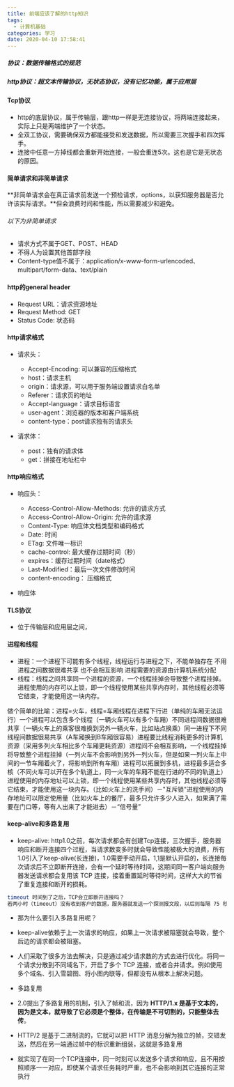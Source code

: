 ```yaml
---
title: 前端应该了解的http知识
tags:
  - 计算机基础
categories: 学习
date: 2020-04-10 17:58:41
---
```


##### 协议：数据传输格式的规范

##### http协议：超文本传输协议，无状态协议，没有记忆功能，属于应用层

#### Tcp协议

* http的底层协议，属于传输层，跟http一样是无连接协议，将两端连接起来，实际上只是两端维护了一个状态。
* 全双工协议，需要确保双方都能接受和发送数据，所以需要三次握手和四次挥手。
* 连接中任意一方掉线都会重新开始连接，一般会重连5次。这也是它是无状态的原因。

#### 简单请求和非简单请求

**非简单请求会在真正请求前发送一个预检请求，options，以获知服务器是否允许该实际请求。**但会浪费时间和性能，所以需要减少和避免。

###### 以下为非简单请求

* 请求方式不属于GET、POST、HEAD
* 不得人为设置其他首部字段
* Content-type值不属于：application/x-www-form-urlencoded、multipart/form-data、text/plain

#### http的general header

* Request URL：请求资源地址
* Request Method: GET
* Status Code: 状态码

#### http请求格式

* 请求头：
  * Accept-Encoding: 可以兼容的压缩格式
  * host：请求主机
  * origin：请求源，可以用于服务端设置请求白名单
  * Referer：请求页的地址
  * Accept-language：请求目标语言
  * user-agent：浏览器的版本和客户端系统
  * content-type：post请求独有的请求头

* 请求体：
  * post：独有的请求体
  * get：拼接在地址栏中

#### http响应格式

* 响应头：
  * Access-Control-Allow-Methods: 允许的请求方式
  * Access-Control-Allow-Origin: 允许的请求源
  * Content-Type: 响应体文档类型和编码格式
  * Date: 时间
  * ETag: 文件唯一标识
  * cache-control: 最大缓存过期时间（秒）
  * expires：缓存过期时间（date格式）
  * Last-Modified：最后一次文件修改时间
  * content-encoding： 压缩格式

* 响应体

#### TLS协议

* 位于传输层和应用层之间，

#### 进程和线程

* 进程：一个进程下可能有多个线程，线程运行与进程之下，不能单独存在 不用进程之间数据很难共享 也不会相互影响 进程需要的资源由计算机系统分配
* 线程：线程之间共享同一个进程的资源，一个线程挂掉会导致整个进程挂掉。进程使用的内存可以上锁，即一个线程使用某些共享内存时，其他线程必须等它结束，才能使用这一块内存。

做个简单的比喻：进程=火车，线程=车厢线程在进程下行进（单纯的车厢无法运行）一个进程可以包含多个线程（一辆火车可以有多个车厢）不同进程间数据很难共享（一辆火车上的乘客很难换到另外一辆火车，比如站点换乘）同一进程下不同线程间数据很易共享（A车厢换到B车厢很容易）进程要比线程消耗更多的计算机资源（采用多列火车相比多个车厢更耗资源）进程间不会相互影响，一个线程挂掉将导致整个进程挂掉（一列火车不会影响到另外一列火车，但是如果一列火车上中间的一节车厢着火了，将影响到所有车厢）进程可以拓展到多机，进程最多适合多核（不同火车可以开在多个轨道上，同一火车的车厢不能在行进的不同的轨道上）进程使用的内存地址可以上锁，即一个线程使用某些共享内存时，其他线程必须等它结束，才能使用这一块内存。（比如火车上的洗手间）－"互斥锁"进程使用的内存地址可以限定使用量（比如火车上的餐厅，最多只允许多少人进入，如果满了需要在门口等，等有人出来了才能进去）－“信号量”

#### keep-alive和多路复用

* keep-alive: http1.0之前，每次请求都会有创建Tcp连接，三次握手，服务器响应和断开连接四个过程，当请求数变多时就会导致性能被极大的浪费，所有1.0引入了keep-alive(长连接)，1.0需要手动开启，1,1是默认开启的，长连接每次请求后不立即断开连接，会有一个延时等待时间，这期间同一客户端向服务器发送请求都会复用该 TCP 连接，接着重置延时等待时间，这样大大的节省了重复连接和断开的损耗。  

```bash
timeout 时间到了之后，TCP会立即断开连接吗？
若两小时（timeout）没有收到客户的数据，服务器就发送一个探测报文段，以后则每隔 75 秒发送一次。若一连发送 10 个探测报文段后仍无客户的响应，服务器就认为客户端出了故障，接着就关闭这个连接。
```

* 那为什么要引入多路复用呢？

* keep-alive依赖于上一次请求的响应，如果上一次请求被阻塞就会导致，整个后边的请求都会被阻塞。
* 人们采取了很多方法去解决，只是通过减少请求数的方式去进行优化。将同一个请求分散到不同域名下，开启了多个 TCP 连接，或者合并请求。例如使用多个域名、引入雪碧图、将小图内联等，但都没有从根本上解决问题。

* 多路复用

* 2.0提出了多路复用的机制，引入了帧和流，因为 **HTTP/1.x 是基于文本的，因为是文本，就导致了它必须是个整体，在传输是不可切割的，只能整体去传**。
* HTTP/2 是基于二进制流的，它就可以把 HTTP 消息分解为独立的帧，交错发送，然后在另一端通过帧中的标识重新组装，这就是多路复用
* 就实现了在同一个TCP连接中，同一时刻可以发送多个请求和响应，且不用按照顺序一一对应，即使某个请求任务耗时严重，也不会影响到其它连接的正常执行
